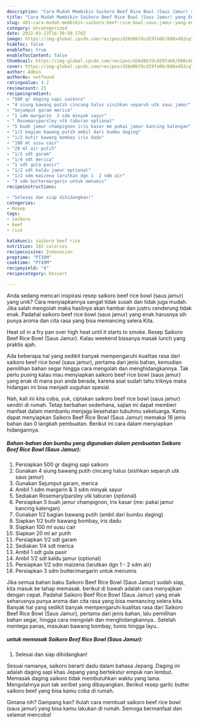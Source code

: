 ```yaml
---
description: "Cara Mudah Membikin Saikoro Beef Rice Bowl (Saus Jamur) yang Enak"
title: "Cara Mudah Membikin Saikoro Beef Rice Bowl (Saus Jamur) yang Enak"
slug: 481-cara-mudah-membikin-saikoro-beef-rice-bowl-saus-jamur-yang-enak
category: Uncategorized
date: 2022-03-23T16:39:50.176Z
image: https://img-global.cpcdn.com/recipes/d26d0b7dcd29fa66/680x482cq70/saikoro-beef-rice-bowl-saus-jamur-foto-resep-utama.jpg
hideToc: false
enableToc: true
enableTocContent: false
thumbnail: https://img-global.cpcdn.com/recipes/d26d0b7dcd29fa66/680x482cq70/saikoro-beef-rice-bowl-saus-jamur-foto-resep-utama.jpg
cover: https://img-global.cpcdn.com/recipes/d26d0b7dcd29fa66/680x482cq70/saikoro-beef-rice-bowl-saus-jamur-foto-resep-utama.jpg
author: Admin
authorAv: notfound
ratingvalue: 4.2
reviewcount: 15
recipeingredient:
- "500 gr daging sapi saikoro"
- "4 siung bawang putih cincang halus sisihkan separuh utk saus jamur"
- "Sejumput garam merica"
- "1 sdm margarin  3 sdm minyak sayur"
- " Rosemaryparsley utk taburan optional"
- "5 buah jamur champignon iris kasar me pakai jamur kancing kalengan"
- "1/2 bagian bawang putih ambil dari bumbu daging"
- "1/2 butir bawang bombay iris dadu"
- "100 ml susu cair"
- "20 ml air putih"
- "1/2 sdt garam"
- "1/4 sdt merica"
- "1 sdt gula pasir"
- "1/2 sdt kaldu jamur optional"
- "1/2 sdm maizena larutkan dgn 1  2 sdm air"
- "3 sdm buttermargarin untuk menumis"
recipeinstructions:

- "Selesai dan siap dihidangkan!"
categories:
- Resep
tags:
- saikoro
- beef
- rice

katakunci: saikoro beef rice 
nutrition: 165 calories
recipecuisine: Indonesian
preptime: "PT38M"
cooktime: "PT49M"
recipeyield: "4"
recipecategory: Dessert

---
```





Anda sedang mencari inspirasi resep saikoro beef rice bowl (saus jamur) yang unik? Cara menyiapkannya sangat tidak susah dan tidak juga mudah. Jika salah mengolah maka hasilnya akan hambar dan justru cenderung tidak enak. Padahal saikoro beef rice bowl (saus jamur) yang enak harusnya sih punya aroma dan cita rasa yang bisa memancing selera Kita.





Heat oil in a fry pan over high heat until it starts to smoke. Resep Saikoro Beef Rice Bowl (Saus Jamur). Kalau weekend biasanya masak lunch yang praktis ajah.

Ada beberapa hal yang sedikit banyak mempengaruhi kualitas rasa dari saikoro beef rice bowl (saus jamur), pertama dari jenis bahan, kemudian pemilihan bahan segar hingga cara mengolah dan menghidangkannya. Tak perlu pusing kalau mau menyiapkan saikoro beef rice bowl (saus jamur) yang enak di mana pun anda berada, karena asal sudah tahu triknya maka hidangan ini bisa menjadi suguhan spesial.






Nah, kali ini kita coba, yuk, ciptakan saikoro beef rice bowl (saus jamur) sendiri di rumah. Tetap berbahan sederhana, sajian ini dapat memberi manfaat dalam membantu menjaga kesehatan tubuhmu sekeluarga. Kamu dapat menyiapkan Saikoro Beef Rice Bowl (Saus Jamur) memakai 16 jenis bahan dan 0 langkah pembuatan. Berikut ini cara dalam menyiapkan hidangannya.

<!--inarticleads1-->

##### Bahan-bahan dan bumbu yang digunakan dalam pembuatan Saikoro Beef Rice Bowl (Saus Jamur):

1. Persiapkan 500 gr daging sapi saikoro
1. Gunakan 4 siung bawang putih cincang halus (sisihkan separuh utk saus jamur)
1. Gunakan Sejumput garam, merica
1. Ambil 1 sdm margarin &amp; 3 sdm minyak sayur
1. Sediakan  Rosemary/parsley utk taburan (optional)
1. Persiapkan 5 buah jamur champignon, iris kasar (me: pakai jamur kancing kalengan)
1. Gunakan 1/2 bagian bawang putih (ambil dari bumbu daging)
1. Siapkan 1/2 butir bawang bombay, iris dadu
1. Siapkan 100 ml susu cair
1. Siapkan 20 ml air putih
1. Persiapkan 1/2 sdt garam
1. Sediakan 1/4 sdt merica
1. Ambil 1 sdt gula pasir
1. Ambil 1/2 sdt kaldu jamur (optional)
1. Persiapkan 1/2 sdm maizena (larutkan dgn 1 - 2 sdm air)
1. Persiapkan 3 sdm butter/margarin untuk menumis


Jika semua bahan baku Saikoro Beef Rice Bowl (Saus Jamur) sudah siap, kita masuk ke tahap memasak. berikut di bawah adalah cara menyajikan dengan cepat. Padahal Saikoro Beef Rice Bowl (Saus Jamur) yang enak seharusnya punya aroma dan cita rasa yang bisa memancing selera kita. Banyak hal yang sedikit banyak mempengaruhi kualitas rasa dari Saikoro Beef Rice Bowl (Saus Jamur), pertama dari jenis bahan, lalu pemilihan bahan segar, hingga cara mengolah dan menghidangkannya.. Setelah mentega panas, masukan bawang bombay, tumis hingga layu.. 

<!--inarticleads2-->

#####  untuk memasak Saikoro Beef Rice Bowl (Saus Jamur):


1. Selesai dan siap dihidangkan!

Sesuai namanya, saikoro berarti dadu dalam bahasa Jepang. Daging ini adalah daging sapi khas Jepang yang bertekstur empuk nan lembut. Memasak daging saikoro tidak membutuhkan waktu yang lama. Mengolahnya pun tak seribet yang dibayangkan. Berikut resep garlic butter saikoro beef yang bisa kamu coba di rumah. 

Gimana nih? Gampang kan? Itulah cara membuat saikoro beef rice bowl (saus jamur) yang bisa kamu lakukan di rumah. Semoga bermanfaat dan selamat mencoba!
